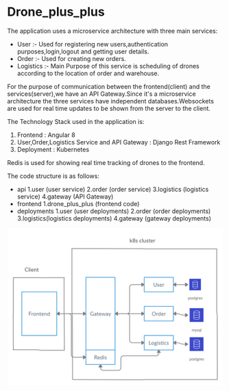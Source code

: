 # Drone_plus_plus

The application uses a microservice architecture with three main services:
* User :- Used for registering new users,authentication purposes,login,logout and getting user details.
* Order :- Used for creating new orders.
* Logistics :- Main Purpose of this service is scheduling of drones according to the location of order and warehouse.

For the purpose of communication between the frontend(client) and the services(server),we have an API Gateway.Since it's a microservice architecture the three services have independent databases.Websockets are used for real time updates to be shown from the server to the client.

The Technology Stack used in the application is:
1. Frontend : Angular 8
2. User,Order,Logistics Service and API Gateway : Django Rest Framework
3. Deployment : Kubernetes

Redis is used for showing real time tracking of drones to the frontend.

The code structure is as follows:
* api
1.user (user service)
2.order (order service)
    3.logistics (logistics service)
    4.gateway (API Gateway)
* frontend
    1.drone_plus_plus (frontend code)
* deployments
    1.user (user deployments)
    2.order (order deployments)
    3.logistics(logistics deployments)
    4.gateway (gateway deployments)
  
 
![Image description](https://github.com/dev1911/drone_plus_plus/blob/master/documents/architecture.jpg)

